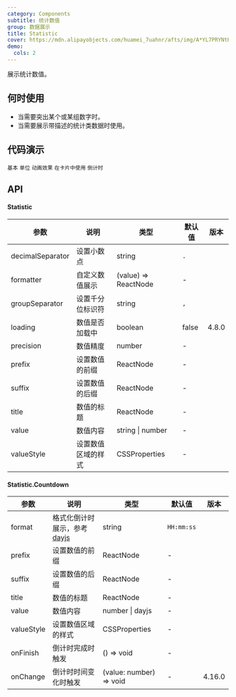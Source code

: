 ```yaml
---
category: Components
subtitle: 统计数值
group: 数据展示
title: Statistic
cover: https://mdn.alipayobjects.com/huamei_7uahnr/afts/img/A*YL7PRYNtH-4AAAAAAAAAAAAADrJ8AQ/original
demo:
  cols: 2
---
```


展示统计数值。

## 何时使用

- 当需要突出某个或某组数字时。
- 当需要展示带描述的统计类数据时使用。

## 代码演示

<!-- prettier-ignore -->
<code src="./demo/basic.tsx">基本</code>
<code src="./demo/unit.tsx">单位</code>
<code src="./demo/animated.tsx">动画效果</code>
<code src="./demo/card.tsx" background="grey">在卡片中使用</code>
<code src="./demo/countdown.tsx">倒计时</code>

## API

#### Statistic

| 参数             | 说明               | 类型                 | 默认值 | 版本  |
| ---------------- | ------------------ | -------------------- | ------ | ----- |
| decimalSeparator | 设置小数点         | string               | `.`    |       |
| formatter        | 自定义数值展示     | (value) => ReactNode | -      |       |
| groupSeparator   | 设置千分位标识符   | string               | `,`    |       |
| loading          | 数值是否加载中     | boolean              | false  | 4.8.0 |
| precision        | 数值精度           | number               | -      |       |
| prefix           | 设置数值的前缀     | ReactNode            | -      |       |
| suffix           | 设置数值的后缀     | ReactNode            | -      |       |
| title            | 数值的标题         | ReactNode            | -      |       |
| value            | 数值内容           | string \| number     | -      |       |
| valueStyle       | 设置数值区域的样式 | CSSProperties        | -      |       |

#### Statistic.Countdown

| 参数 | 说明 | 类型 | 默认值 | 版本 |
| --- | --- | --- | --- | --- |
| format | 格式化倒计时展示，参考 [dayjs](https://day.js.org/) | string | `HH:mm:ss` |  |
| prefix | 设置数值的前缀 | ReactNode | - |  |
| suffix | 设置数值的后缀 | ReactNode | - |  |
| title | 数值的标题 | ReactNode | - |  |
| value | 数值内容 | number \| dayjs | - |  |
| valueStyle | 设置数值区域的样式 | CSSProperties | - |  |
| onFinish | 倒计时完成时触发 | () => void | - |  |
| onChange | 倒计时时间变化时触发 | (value: number) => void | - | 4.16.0 |
